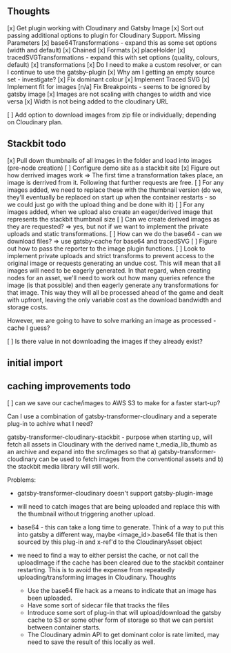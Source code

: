 ## Thoughts

[x] Get plugin working with Cloudinary and Gatsby Image
[x] Sort out passing additional options to plugin for Cloudinary Support. Missing Parameters
    [x] base64Transformations - expand this as some set options (width and default)
    [x] Chained
    [x] Formats
    [x] placeHolder
    [x] tracedSVGTransformations - expand this with set options (quality, colours, default)
    [x] transformations
[x] Do I need to make a custom resolver, or can I continue to use the gatsby-plugin
[x] Why am I getting an empty source set - investigate?
[x] Fix dominant colour
[x] Implement Traced SVG
[x] Implement fit for images
[n/a] Fix Breakpoints - seems to be ignored by gatsby image
[x] Images are not scaling with changes to width and vice versa
[x] Width is not being added to the cloudinary URL

[ ] Add option to download images from zip file or individually; depending on Cloudinary plan.

## Stackbit todo
[x] Pull down thumbnails of all images in the folder and load into images (pre-node creation)
[ ] Configure demo site as a stackbit site
[x] Figure out how derrived images work => The first time a transformation takes place, an image is derrived from it. Following that further requests are free.
[ ] For any images added, we need to replace these with the thumbnail version (do we, they'll eventually be replaced on start up when the container restarts - so we could just go with the upload thing and be done with it)
[ ] For any images added, when we upload also create an eager/derived image that represents the stackbit thumbnail size
[ ] Can we create derived images as they are requested? => yes, but not if we want to implement the private uploads and static transformations.
[ ] How can we do the base64 - can we download files? => use gatsby-cache for base64 and tracedSVG
[ ] Figure out how to pass the reporter to the image plugin functions.
[ ] Look to implement private uploads and strict transforms to prevent access to the original image or requests generating an undue cost. This will mean that all images will need to be eagerly generated. In that regard, when creating nodes for an asset, we'll need to work out how many queries refence the image (is that possible) and then eagerly generate any transformations for that image. This way they will all be processed ahead of the game and dealt with upfront, leaving the only variable cost as the download bandwidth and storage costs.

However, we are going to have to solve marking an image as processed - cache I guess?

[ ] Is there value in not downloading the images if they already exist?

## initial import

## caching improvements todo
[ ] can we save our cache/images to AWS S3 to make for a faster start-up?









Can I use a combination of gatsby-transformer-cloudinary and a seperate plug-in to achive what I need?

gatsby-transformer-cloudinary-stackbit - purpose when starting up, will fetch all assets in Cloudinary with the derived name t_media_lib_thumb as an archive and expand into the src/images so that a) gatsby-transformer-cloudinary can be used to fetch images from the conventional assets and b) the stackbit media library will still work.

Problems:
 * gatsby-transformer-cloudinary doesn't support gatsby-plugin-image
 * will need to catch images that are being uploaded and replace this with the thumbnail without triggering another upload.
 * base64 - this can take a long time to generate. Think of a way to put this into gatsby a different way, maybe <image_id>.base64 file that is then sourced by this plug-in and x-ref'd to the CloudinaryAsset object

 * we need to find a way to either persist the cache, or not call the uploadImage if the cache has been cleared due to the stackbit container restarting. This is to avoid the expense from repeatedly uploading/transforming images in Cloudinary. Thoughts
    - Use the base64 file hack as a means to indicate that an image has been uploaded.
    - Have some sort of sidecar file that tracks the files
    - Introduce some sort of plug-in that will upload/download the gatsby cache to S3 or some other form of storage so that we can persist between container starts.
    - The Cloudinary admin API to get dominant color is rate limited, may need to save the result of this locally as well.